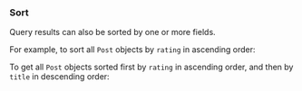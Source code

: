### Sort

Query results can also be sorted by one or more fields.

For example, to sort all `Post` objects by `rating` in ascending order: 

<inline-fragment platform="ios" src="~/lib/datastore/fragments/ios/data-access/query-sort-snippet.md"></inline-fragment>
<inline-fragment platform="android" src="~/lib/datastore/fragments/android/data-access/query-sort-snippet.md"></inline-fragment>

To get all `Post` objects sorted first by `rating` in ascending order, and then by `title` in descending order:

<inline-fragment platform="ios" src="~/lib/datastore/fragments/ios/data-access/query-sort-multiple-snippet.md"></inline-fragment>
<inline-fragment platform="android" src="~/lib/datastore/fragments/android/data-access/query-sort-multiple-snippet.md"></inline-fragment>